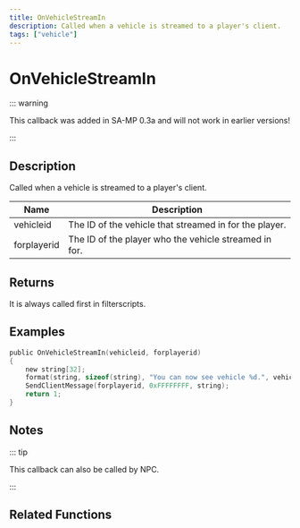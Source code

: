 ```yaml
---
title: OnVehicleStreamIn
description: Called when a vehicle is streamed to a player's client.
tags: ["vehicle"]
---
```


# OnVehicleStreamIn

<TagLinks />

::: warning

This callback was added in SA-MP 0.3a and will not work in earlier versions!

:::

## Description

Called when a vehicle is streamed to a player's client.

| Name        | Description                                            |
| ----------- | ------------------------------------------------------ |
| vehicleid   | The ID of the vehicle that streamed in for the player. |
| forplayerid | The ID of the player who the vehicle streamed in for.  |

## Returns

It is always called first in filterscripts.

## Examples

```c
public OnVehicleStreamIn(vehicleid, forplayerid)
{
    new string[32];
    format(string, sizeof(string), "You can now see vehicle %d.", vehicleid);
    SendClientMessage(forplayerid, 0xFFFFFFFF, string);
    return 1;
}
```

## Notes

::: tip

This callback can also be called by NPC.

:::

## Related Functions
